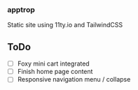 ### apptrop

Static site using 11ty.io and TailwindCSS

## ToDo

- [ ] Foxy mini cart integrated
- [ ] Finish home page content
- [ ] Responsive navigation menu / collapse
